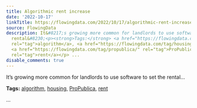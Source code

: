 ```yaml
---
title: Algorithmic rent increase
date: '2022-10-17'
linkTitle: https://flowingdata.com/2022/10/17/algorithmic-rent-increase/
source: FlowingData
description: It&#8217;s growing more common for landlords to use software to set the
  rental&#8230;<p><strong>Tags:</strong> <a href="https://flowingdata.com/tag/algorithm/"
  rel="tag">algorithm</a>, <a href="https://flowingdata.com/tag/housing/" rel="tag">housing</a>,
  <a href="https://flowingdata.com/tag/propublica/" rel="tag">ProPublica</a>, <a href="https://flowingdata.com/tag/rent/"
  rel="tag">rent</a></p> ...
disable_comments: true
---
```

It&#8217;s growing more common for landlords to use software to set the rental&#8230;<p><strong>Tags:</strong> <a href="https://flowingdata.com/tag/algorithm/" rel="tag">algorithm</a>, <a href="https://flowingdata.com/tag/housing/" rel="tag">housing</a>, <a href="https://flowingdata.com/tag/propublica/" rel="tag">ProPublica</a>, <a href="https://flowingdata.com/tag/rent/" rel="tag">rent</a></p> ...